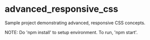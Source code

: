 # advanced_responsive_css
Sample project demonstrating advanced, responsive CSS concepts.

NOTE: Do 'npm install' to setup environment. To run, 'npm start'.